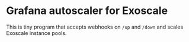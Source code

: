 # Grafana autoscaler for Exoscale 

This is tiny program that accepts webhooks on `/up` and `/down` and 
scales Exoscale instance pools.

